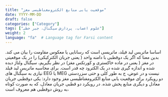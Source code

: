 ```yaml
---
title: "موقعیت یابی منابع الکترومغناظیسی مغز"
date: YYYY-MM-DD
draft: false
categories: ["Category"]
tags: ["علوم اعصاب، پردازش سیگنال، جبر خطی"]
weight: 2
language: "fa"  # Language tag for Farsi content
---
```


 
اساسا ماتریس لید فیلد، ماتریسی است که رسانایی یا معکوس مقاومت را بیان می کند. بدین معنا که اگر یک دوقطبی با دامنه واحد  ( یعنی جریان الکترکیکی) را در یک موقعیتی در مغز ( یعنی در ماده خاکستری و کورتکس مغز) در نظر بگیریم، سیگنال ولتاژ دیده شده و اندازه  گیری شده در یک الکترود چه قدر است. برای محاسبه ماتریس لید فیلد نیازی به سیگنال های EEG یا MEG نیست و در عوض، ج
به طور کلی و حتی سزردستی دو رویکرد برای موقعیت یابی منابع الکترومغناطیسی مغز وجود دارد: یکی دوقطبی جریان معادل و دیگری منابع پخش شذه. در رویکرد دو قطبی جریان معادل، که به صورت کوتاه به روش دوقطبی هم معروف است، 